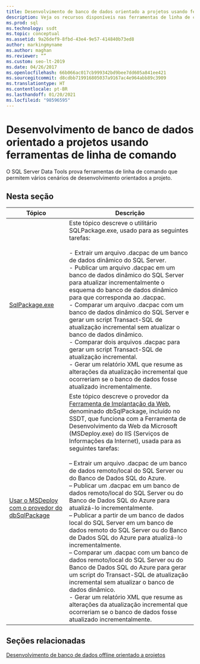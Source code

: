 ```yaml
---
title: Desenvolvimento de banco de dados orientado a projetos usando ferramentas de linha de comando
description: Veja os recursos disponíveis nas ferramentas de linha de comando que o SQL Server Data Tools fornece para trabalhar com arquivos .dacpac, como o SqlPackage.exe e o dbSqlPackage.
ms.prod: sql
ms.technology: ssdt
ms.topic: conceptual
ms.assetid: 9a26def9-8fbd-43e4-9e57-414840b73ed8
author: markingmyname
ms.author: maghan
ms.reviewer: “”
ms.custom: seo-lt-2019
ms.date: 04/26/2017
ms.openlocfilehash: 66b066ac017cb999342bd9bee7dd605a841ee421
ms.sourcegitcommit: d8cdbb719916805037a9167ac4e964abb89c3909
ms.translationtype: HT
ms.contentlocale: pt-BR
ms.lasthandoff: 01/20/2021
ms.locfileid: "98596595"
---
```

# <a name="project-oriented-database-development-using-command-line-tools"></a>Desenvolvimento de banco de dados orientado a projetos usando ferramentas de linha de comando

O SQL Server Data Tools prova ferramentas de linha de comando que permitem vários cenários de desenvolvimento orientados a projeto.  
  
## <a name="in-this-section"></a>Nesta seção  
  
|Tópico|Descrição|  
|-|-|  
|[SqlPackage.exe](../tools/sqlpackage/sqlpackage.md)|Este tópico descreve o utilitário SQLPackage.exe, usado para as seguintes tarefas:<br /><br />-   Extrair um arquivo .dacpac de um banco de dados dinâmico do SQL Server.<br />-   Publicar um arquivo .dacpac em um banco de dados dinâmico do SQL Server para atualizar incrementalmente o esquema do banco de dados dinâmico para que corresponda ao .dacpac.<br />-   Comparar um arquivo .dacpac com um banco de dados dinâmico do SQL Server e gerar um script Transact\-SQL de atualização incremental sem atualizar o banco de dados dinâmico.<br />-   Comparar dois arquivos .dacpac para gerar um script Transact\-SQL de atualização incremental.<br />-   Gerar um relatório XML que resume as alterações da atualização incremental que ocorreriam se o banco de dados fosse atualizado incrementalmente.|  
|[Usar o MSDeploy com o provedor do dbSqlPackage](../ssdt/using-msdeploy-with-dbsqlpackage-provider.md)|Este tópico descreve o provedor da [Ferramenta de Implantação da Web](/previous-versions/windows/it-pro/windows-server-2008-R2-and-2008/dd568996(v=ws.10)), denominado dbSqlPackage, incluído no SSDT, que funciona com a Ferramenta de Desenvolvimento da Web da Microsoft (MSDeploy.exe) do IIS (Serviços de Informações da Internet), usada para as seguintes tarefas:<br /><br />–   Extrair um arquivo .dacpac de um banco de dados remoto/local do SQL Server ou do Banco de Dados SQL do Azure.<br />–   Publicar um .dacpac em um banco de dados remoto/local do SQL Server ou do Banco de Dados SQL do Azure para atualizá-lo incrementalmente.<br />–   Publicar a partir de um banco de dados local do SQL Server em um banco de dados remoto do SQL Server ou do Banco de Dados SQL do Azure para atualizá-lo incrementalmente.<br />–   Comparar um .dacpac com um banco de dados remoto/local do SQL Server ou do Banco de Dados SQL do Azure para gerar um script do Transact\-SQL de atualização incremental sem atualizar o banco de dados dinâmico.<br />-   Gerar um relatório XML que resume as alterações da atualização incremental que ocorreriam se o banco de dados fosse atualizado incrementalmente.|  
  
## <a name="related-sections"></a>Seções relacionadas  
[Desenvolvimento de banco de dados offline orientado a projetos](../ssdt/project-oriented-offline-database-development.md)  
